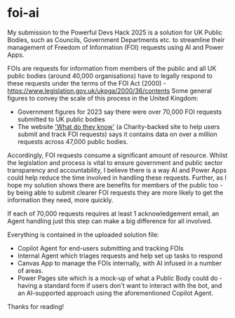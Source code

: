 # foi-ai

My submission to the Powerful Devs Hack 2025 is a solution for UK Public Bodies, such as Councils, Government Departments etc. to streamline their management of Freedom of Information (FOI) requests using AI and Power Apps.

FOIs are requests for information from members of the public and all UK public bodies (around 40,000 organisations) have to legally respond to these requests under the terms of the FOI Act (2000) - https://www.legislation.gov.uk/ukpga/2000/36/contents
Some general figures to convey the scale of this process in the United Kingdom:
 - Government figures for 2023 say there were over 70,000 FOI requests submitted to UK public bodies
 - The website ['What do they know'](https://www.whatdotheyknow.com/) (a Charity-backed site to help users submit and track FOI requests) says it contains data on over a million requests across 47,000 public bodies.

Accordingly, FOI requests consume a significant amount of resource. Whilst the legislation and process is vital to ensure government and public sector transparency and accountability, I believe there is a way AI and Power Apps could help reduce the time involved in handling these requests. Further, as I hope my solution shows there are benefits for members of the public too - by being able to submit clearer FOI requests they are more likely to get the information they need, more quickly. 

If each of 70,000 requests requires at least 1 acknowledgement email, an Agent handling just this step can make a big difference for all involved.

Everything is contained in the uploaded solution file:
- Copilot Agent for end-users submitting and tracking FOIs
- Internal Agent which triages requests and help set up tasks to respond
- Canvas App to manage the FOIs internally, with AI infused in a number of areas.
- Power Pages site which is a mock-up of what a Public Body could do - having a standard form if users don't want to interact with the bot, and an AI-supported approach using the aforementioned Copilot Agent.

Thanks for reading!
